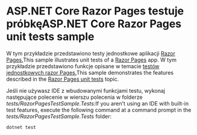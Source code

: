 # <a name="aspnet-core-razor-pages-unit-tests-sample"></a><span data-ttu-id="8a0f2-101">ASP.NET Core Razor Pages testuje próbkę</span><span class="sxs-lookup"><span data-stu-id="8a0f2-101">ASP.NET Core Razor Pages unit tests sample</span></span>

<span data-ttu-id="8a0f2-102">W tym przykładzie przedstawiono testy jednostkowe aplikacji [Razor Pages.](https://docs.microsoft.com/aspnet/core/mvc/razor-pages)</span><span class="sxs-lookup"><span data-stu-id="8a0f2-102">This sample illustrates unit tests of a [Razor Pages](https://docs.microsoft.com/aspnet/core/mvc/razor-pages) app.</span></span> <span data-ttu-id="8a0f2-103">W tym przykładzie przedstawiono funkcje opisane w temacie [testów jednostkowych razor Pages.](https://docs.microsoft.com/aspnet/core/test/razor-pages-tests)</span><span class="sxs-lookup"><span data-stu-id="8a0f2-103">This sample demonstrates the features described in the [Razor Pages unit tests](https://docs.microsoft.com/aspnet/core/test/razor-pages-tests) topic.</span></span>

<span data-ttu-id="8a0f2-104">Jeśli nie używasz IDE z wbudowanymi funkcjami testu, wykonaj następujące polecenie w wierszu polecenia w folderze *tests/RazorPagesTestSample.Tests:*</span><span class="sxs-lookup"><span data-stu-id="8a0f2-104">If you aren't using an IDE with built-in test features, execute the following command at a command prompt in the *tests/RazorPagesTestSample.Tests* folder:</span></span>

```console
dotnet test
```
